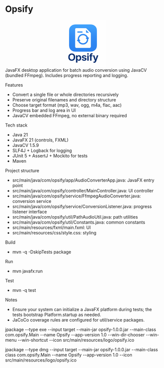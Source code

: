 # Opsify

<div align="center">
    <img src="docs/logo.png" alt="Audio Converter Logo" width="150" />
</div>
JavaFX desktop application for batch audio conversion using JavaCV (bundled FFmpeg). Includes progress reporting and logging.

Features
- Convert a single file or whole directories recursively
- Preserve original filenames and directory structure
- Choose target format (mp3, wav, ogg, m4a, flac, aac)
- Progress bar and log area in UI
- JavaCV embedded FFmpeg, no external binary required

Tech stack
- Java 21
- JavaFX 21 (controls, FXML)
- JavaCV 1.5.9
- SLF4J + Logback for logging
- JUnit 5 + AssertJ + Mockito for tests
- Maven

Project structure
- src/main/java/com/opsify/app/AudioConverterApp.java: JavaFX entry point
- src/main/java/com/opsify/controller/MainController.java: UI controller
- src/main/java/com/opsify/service/FfmpegAudioConverter.java: conversion service
- src/main/java/com/opsify/service/ConversionListener.java: progress listener interface
- src/main/java/com/opsify/util/PathAudioUtil.java: path utilities
- src/main/java/com/opsify/util/Constants.java: common constants
- src/main/resources/fxml/main.fxml: UI
- src/main/resources/css/style.css: styling

Build
- mvn -q -DskipTests package

Run
- mvn javafx:run

Test
- mvn -q test

Notes
- Ensure your system can initialize a JavaFX platform during tests; the tests bootstrap Platform.startup as needed.
- JaCoCo coverage rules are configured for util/service packages.


jpackage --type exe --input target --main-jar opsify-1.0.0.jar --main-class com.opsify.Main --name Opsify --app-version 1.0 --win-dir-chooser --win-menu --win-shortcut --icon src/main/resources/logo/opsify.ico


jpackage --type dmg --input target --main-jar opsify-1.0.0.jar --main-class class com.opsify.Main --name Opsify --app-version 1.0 --icon src/main/resources/logo/opsify.ico